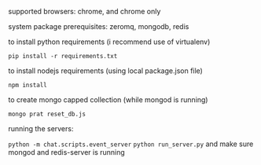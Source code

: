 supported browsers:
  chrome, and chrome only

system package prerequisites:
  zeromq, mongodb, redis

to install python requirements (i recommend use of virtualenv)

`pip install -r requirements.txt`

to install nodejs requirements (using local package.json file)

`npm install`

to create mongo capped collection (while mongod is running)

`mongo prat reset_db.js`

running the servers:

`python -m chat.scripts.event_server`
`python run_server.py`
and make sure mongod and redis-server is running
